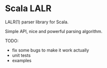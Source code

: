 # Scala LALR

LALR(1) parser library for Scala.

Simple API, nice and powerful parsing algorithm.

TODO:

- fix some bugs to make it work actually
- unit tests
- examples